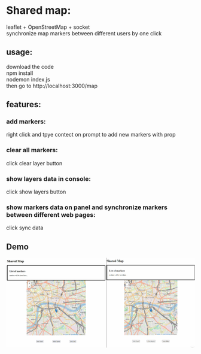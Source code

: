 # Shared map:
leaflet + OpenStreetMap + socket  
synchronize map markers between different users by one click  

## usage:  
download the code  
npm install  
nodemon index.js  
then go to http://localhost:3000/map  

## features:  
### add markers:  
right click and tpye contect on prompt to add new markers with prop  

### clear all markers:  
click clear layer button  

### show layers data in console:  
click show layers button  

### show markers data on panel and synchronize markers between different web pages:  
click sync data  

## Demo
![image](https://github.com/DeltaLF/shared_map_test/blob/master/shared_map_demo.gif)

